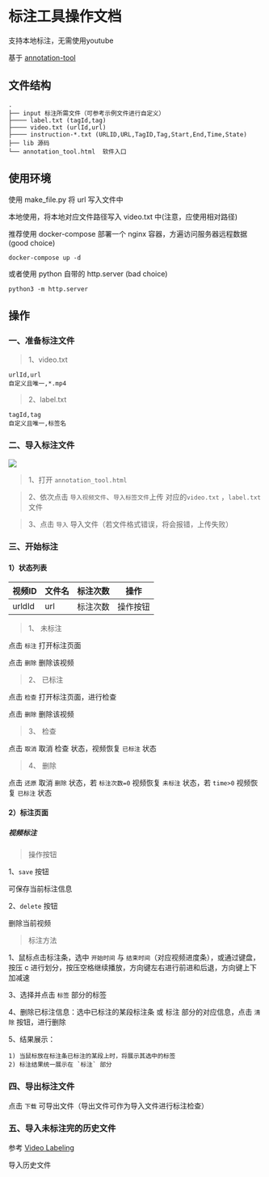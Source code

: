 # 标注工具操作文档

支持本地标注，无需使用youtube

基于 [annotation-tool](https://github.com/coin-dataset/annotation-tool)

## 文件结构

```
.
├── input 标注所需文件（可参考示例文件进行自定义）
├──── label.txt (tagId,tag)
├──── video.txt (urlId,url)
├──── instruction-*.txt (URLID,URL,TagID,Tag,Start,End,Time,State)
├── lib 源码
└── annotation_tool.html  软件入口
```

## 使用环境

使用 make_file.py 将 url 写入文件中

本地使用，将本地对应文件路径写入 video.txt 中(注意，应使用相对路径)

推荐使用 docker-compose 部署一个 nginx 容器，方遍访问服务器远程数据(good choice)

```docker-compose up -d```

或者使用 python 自带的 http.server (bad choice)

```python3 -m http.server```

## 操作

### 一、准备标注文件

> 1、video.txt

```
urlId,url
自定义且唯一,*.mp4
```

> 2、label.txt

```
tagId,tag
自定义且唯一,标签名
```


### 二、导入标注文件

![](./images/upload.png)

> 1、打开 `annotation_tool.html`

> 2、依次点击 `导入视频文件`、`导入标签文件`上传 对应的`video.txt` ，`label.txt`文件

> 3、点击 `导入` 导入文件（若文件格式错误，将会报错，上传失败）

### 三、开始标注

#### 1）状态列表

| 视频ID | 文件名 | 标注次数     | 操作 |
| ------- | --------- | -------- | --------- |
| urldId  | url       | 标注次数 | 操作按钮  |

> 1、 未标注

点击 `标注` 打开标注页面

点击 `删除` 删除该视频

> 2、 已标注

点击 `检查` 打开标注页面，进行检查

点击 `删除` 删除该视频

> 3、 检查

点击 `取消` 取消 检查 状态，视频恢复 `已标注` 状态

> 4、 删除

点击 `还原` 取消 `删除` 状态，若 `标注次数=0` 视频恢复 `未标注` 状态，若 `time>0` 视频恢复 `已标注` 状态

#### 2）标注页面


##### 视频标注

> 操作按钮

1、`save` 按钮

可保存当前标注信息

2、`delete` 按钮

删除当前视频

> 标注方法

1、鼠标点击标注条，选中 `开始时间` 与 `结束时间`（对应视频进度条），或通过键盘，按压 c 进行划分，按压空格继续播放，方向键左右进行前进和后退，方向键上下加减速

3、选择并点击 `标签` 部分的标签

4、删除已标注信息：选中已标注的某段标注条 或 标注 部分的对应信息，点击 `清除` 按钮，进行删除

5、结果展示：

    1) 当鼠标放在标注条已标注的某段上时，将展示其选中的标签
    2) 标注结果统一展示在 `标注` 部分

### 四、导出标注文件

点击 `下载` 可导出文件（导出文件可作为导入文件进行标注检查）

### 五、导入未标注完的历史文件

参考 [Video Labeling](https://github.com/425776024/VideoLabeling)

导入历史文件